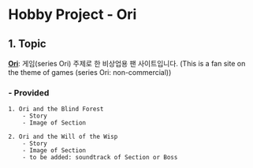 Hobby Project - Ori
======================

## 1. Topic
[**Ori**](https://github.com/Lee-Sang-Beom/Ori-Fan-Site): 게임(series Ori) 주제로 한 비상업용 팬 사이트입니다. (This is a fan site on the theme of games (series Ori: non-commercial))

### - Provided
	1. Ori and the Blind Forest
	    - Story
		- Image of Section 
		
	2. Ori and the Will of the Wisp
		- Story
		- Image of Section
		- to be added: soundtrack of Section or Boss

